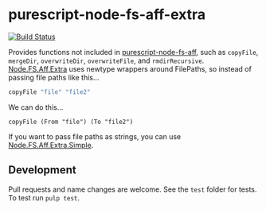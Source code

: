 # purescript-node-fs-aff-extra

[![Build Status](https://travis-ci.org/dgendill/purescript-node-fs-aff-extra.svg?branch=master)](https://travis-ci.org/dgendill/purescript-node-fs-aff-extra)

Provides functions not included in [purescript-node-fs-aff](https://github.com/purescript-node/purescript-node-fs-aff), such as `copyFile`, `mergeDir`, `overwriteDir`, `overwriteFile`, and `rmdirRecursive`. [Node.FS.Aff.Extra](./generated-docs/Node/FS/Aff/Extra.md) uses newtype wrappers around FilePaths, so instead of passing file paths like this...

```purescript
copyFile "file" "file2"
```

We can do this...

```
copyFile (From "file") (To "file2")

```

If you want to pass file paths as strings, you can use [Node.FS.Aff.Extra.Simple](./generated-docs/Node/FS/Aff/Extra/Simple.md).

## Development

Pull requests and name changes are welcome. See the `test` folder for tests.  To test run `pulp test`.